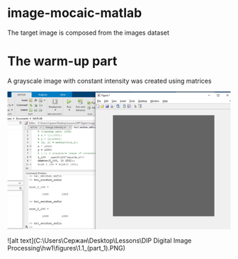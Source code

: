# image-mocaic-matlab
The target image is composed from the images dataset

# The warm-up part
A grayscale image with constant intensity was created using matrices


![](figures\1.1_(part_1).PNG)

![alt text](C:\Users\Сержан\Desktop\Lessons\DIP Digital Image Processing\hw1\figures\1.1_(part_1).PNG)


